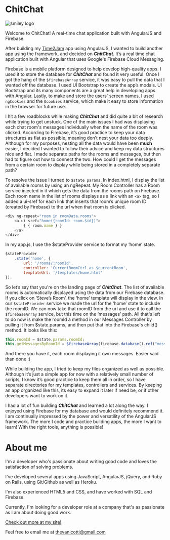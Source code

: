 # ChitChat

![smiley logo](https://www.chargify.com/images/icons/grinning-052e9db6.png)

Welcome to ChitChat!
A real-time chat application built with AngularJS and Firebase.

After building my [Time2Jam](http://stevevancott.com/portfolio/time2Jam/) app using AngularJS, I wanted to build another app using the framework, and decided on **_ChitChat_**. It’s a real time chat application built with Angular that uses Google's Firebase Cloud Messaging.

Firebase is a mobile platform designed to help develop high-quality apps. I used it to store the database for **_ChitChat_** and found it very useful. Once I got the hang of the `$firebaseArray` service, it was easy to pull the data that I wanted off the database. I used UI Bootstrap to create the app’s modals. UI Bootstrap and its many components are a great help in developing apps with Angular. Lastly, to make and store the users' screen names, I used `ngCookies` and the `$cookies` service, which make it easy to store information in the browser for future use.

I hit a few roadblocks while making **_ChitChat_** and did quite a bit of research while trying to get unstuck. One of the main issues I had was displaying each chat room's messages individually when the name of the room was clicked. According to Firebase, it’s good practice to keep your data structures as flat as possible, meaning don’t nest your data too deeply. Although for my purposes, nesting all the data would have been **much** easier, I decided I wanted to follow their advice and keep my data structures nice and flat. I made separate paths for the rooms and messages, but then had to figure out how to connect the two. How could I get the messages from a certain room to display while being stored in a completely separate path?

To resolve the issue I turned to `$state params`. In index.html, I display the list of available rooms by using an ngRepeat. My Room Controller has a Room service injected in it which gets the data from the rooms path on Firebase. Each room name in the list of rooms displays as a link with an `<a>` tag, so I added a ui-sref for each link that inserts that room’s unique room ID (created by Firebase) to the url when that room is clicked.

```javascript
<div ng-repeat="room in roomData.rooms">
	<a ui-sref="home({roomId: room.$id})">
		{ { room.name } }
	</a>
</div>
```
In my app.js, I use the $stateProvider service to format my ‘home’ state.



```javascript
$stateProvider
	.state('home', {
		url: '/rooms/:roomId',
		controller: 'CurrentRoomCtrl as $currentRoom',
		templateUrl: '/templates/home.html'
});

```
So let’s say that you're on the landing page of **_ChitChat_**. The list of available rooms is automatically displayed using the data from our Firebase database. If you click on ‘Steve’s Room’, the ‘home’ template will display in the view. In our `$stateProvider` service we made the url for the ‘home’ state to include the roomID. We can now take that roomID from the url and use it to call the `$firebaseArray` service, but this time on the ‘messages’ path. All that's left to do now is make the roomId a method in our Messages Controller by pulling it from $state.params, and then put that into the Firebase's child() method. It looks like this:

```javascript
this.roomId = $state.params.roomId;
this.getMessagesByRoomId = $firebaseArray(firebase.database().ref("messages").child(this.roomId));
```
And there you have it, each room displaying it own messages. Easier said than done :)

While building the app, I tried to keep my files organized as well as possible. Although it’s just a simple app for now with a relatively small number of scripts, I know it’s good practice to keep them all in order, so I have separate directories for my templates, controllers and services. By keeping an app organized like this, its easy to expand it later if need be, or if other developers want to work on it.

I had a lot of fun building **_ChitChat_** and learned a lot along the way. I enjoyed using Firebase for my database and would definitely recommend it. I am continually impressed by the power and versatility of the AngularJS framework. The more I code and practice building apps, the more I want to learn! With the right tools, anything is possible!

<!-- Wanna see the app in production? [ChitChat](https://the-chit-chat.herokuapp.com) -->

# About me

I'm a developer who's passionate about writing good code and loves the satisfaction of solving problems.

I've developed several apps using JavaScript, AngularJS, jQuery, and Ruby on Rails, using Git/Github as well as Heroku.

I'm also experienced HTML5 and CSS, and have worked with SQL and Firebase.

Currently, I'm looking for a developer role at a company that's as passionate as I am about doing good work.

[Check out more at my site!](http://stevevancott.com)

Feel free to email me at thevanicotti@gmail.com

